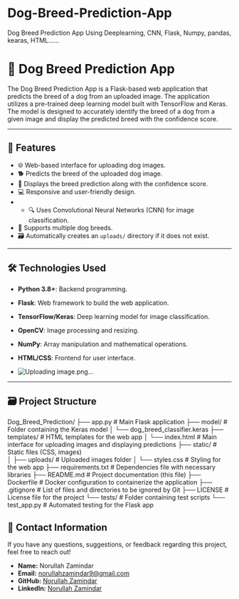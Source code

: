 # Dog-Breed-Prediction-App
Dog Breed Prediction App Using Deeplearning, CNN, Flask, Numpy, pandas, kearas, HTML......
# 🐾 Dog Breed Prediction App

The Dog Breed Prediction App is a Flask-based web application that predicts the breed of a dog from an uploaded image. The application utilizes a pre-trained deep learning model built with TensorFlow and Keras. The model is designed to accurately identify the breed of a dog from a given image and display the predicted breed with the confidence score.

---           
                                      
## 🚀 **Features**                                                  
- 🌐 Web-based interface for uploading dog images.                                                                                                                          
- 🐕 Predicts the breed of the uploaded dog image.                                                                                                                                         
- 🎯 Displays the breed prediction along with the confidence score.                                                                                                                                                                                                                                                                                                                                                                                                                                                                                                                                                                                                                                                                                                                                                                                                                                                                                                              
- 💻 Responsive and user-friendly design.                                                                                                                                                                                                                                                                                                                                                                                                                                                                                                                                                                                                                                                                                                                                                                                                          
- - 🔍 Uses Convolutional Neural Networks (CNN) for image classification.                                                                                                                                                                                                                                                                                                                                                                                                                                                                                                                                   
- 📝 Supports multiple dog breeds.                                                                                                                                                                                                                                                                                                                                                                                                                                                                                                                                                                                                                                       
- 🗃️ Automatically creates an `uploads/` directory if it does not exist.                                                                                                                                                                                                                                                                                                                                                                                                                                                                                                                                                      
                                                                                                                                                                                            
---                                                                                                                                                                                                                                         
                                                                                                             
## 🛠️ **Technologies Used**                                                                                                                                                                                                                    
- **Python 3.8+**: Backend programming.                                                                                                                      
- **Flask**: Web framework to build the web application.                                                                                                                                                  
- **TensorFlow/Keras**: Deep learning model for image classification.                                                                                       
- **OpenCV**: Image processing and resizing.                                                        
- **NumPy**: Array manipulation and mathematical operations.
- **HTML/CSS**: Frontend for user interface.

- ![Uploading image.png…]()


---

## 🗃️ **Project Structure**
Dog_Breed_Prediction/
├── app.py               # Main Flask application
├── model/               # Folder containing the Keras model
│   └── dog_breed_classifier.keras
├── templates/           # HTML templates for the web app
│   └── index.html        # Main interface for uploading images and displaying predictions
├── static/              # Static files (CSS, images)                     
│   ├── uploads/         # Uploaded images folder
│   └── styles.css       # Styling for the web app
├── requirements.txt     # Dependencies file with necessary libraries
├── README.md            # Project documentation (this file)
├── Dockerfile           # Docker configuration to containerize the application
├── .gitignore           # List of files and directories to be ignored by Git
├── LICENSE              # License file for the project
└── tests/               # Folder containing test scripts
    └── test_app.py      # Automated testing for the Flask app


## 📧 **Contact Information**
If you have any questions, suggestions, or feedback regarding this project, feel free to reach out!

- **Name:** Norullah Zamindar
- **Email:** [norullahzamindar9@gmail.com](noorullahzamindar9@gmail.com)
- **GitHub:** [Norullah Zamindar]([https://github.com/Noorullah_Zamindar_007](https://github.com/Noorullah_Zamindar_007))
- **LinkedIn:** [Norullah Zamindar](www.linkedin.com/in/noorullah-zamindar-4975a328a)


